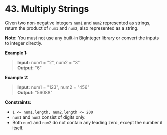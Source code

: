 # 43. Multiply Strings

Given two non-negative integers `num1` and `num2` represented as strings, return the product of `num1` and `num2`, also represented as a string.

**Note:** You must not use any built-in BigInteger library or convert the inputs to integer directly.

**Example 1:**
> **Input:** num1 = "2", num2 = "3"  
> **Output:** "6"


**Example 2:**
> **Input:** num1 = "123", num2 = "456"  
> **Output:** "56088"


**Constraints:**
* `1 <= num1.length, num2.length <= 200`
* `num1` and `num2` consist of digits only.
* Both `num1` and `num2` do not contain any leading zero, except the number `0` itself.
